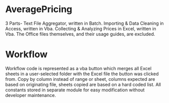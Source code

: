 # AveragePricing
3 Parts- Text File Aggregator, written in Batch. Importing &amp; Data Cleaning in Access, written in Vba. Collecting &amp; Analyzing Prices in Excel, written in Vba. The Office files themselves, and their usage guides, are excluded.
# Workflow
Workflow code is represented as a vba button which merges all Excel sheets in a user-selected folder with the Excel file the button was clicked from. Copy by column instead of range or sheet, columns expected are based on originating file, sheets copied are based on a hard coded list. All constants stored in separate module for easy modification without developer maintenance.
